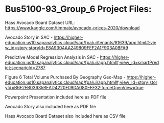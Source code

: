 # Bus5100-93_Group_6 Project Files:

Hass Avocado Board Dataset URL: https://www.kaggle.com/timmate/avocado-prices-2020/download

Avocado Story in SAC - https://higher-education.us10.sapanalytics.cloud/sap/fpa/ui/tenants/81639/app.html#;view_id=story;storyId=E8A9304AA249809FEF2A1F903A0BFA9

Predictive Model Regression Analysis in SAC - https://higher-education.us10.sapanalytics.cloud/sap/fpa/ui/app.html#;view_id=smartPredict;scenarioId=2787

Figure 6 Total Volume Purchased By Geography Geo-Map - https://higher-education.us10.sapanalytics.cloud/sap/fpa/ui/app.html#;view_id=story;storyId=B6F2EB03635BEAD4220F09DA080EFF32;forceOpenView=true

Powerpoint Presentation included here as PDF file 

Avocado Story also included here as PDF file

Hass Avocado Board Dataset also included here as CSV file
